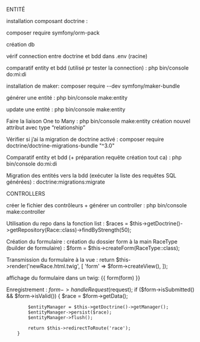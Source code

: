 ENTITÉ

installation composant doctrine :

composer require symfony/orm-pack

création db

vérif connection entre doctrine et bdd dans .env (racine)

comparatif entity et bdd (utilisé pr tester la connection) : php bin/console do:mi:di

installation de maker: composer require --dev symfony/maker-bundle

générer une entité : php bin/console make:entity

update une entité : php bin/console make:entity

Faire la liaison One to Many : php bin/console make:entity
création nouvel attribut avec type “relationship”

Vérifier si j’ai la migration de doctrine activé : composer require doctrine/doctrine-migrations-bundle "^3.0"

Comparatif entity et bdd (+ préparation requête création tout ca) : php bin/console do:mi:di

Migration des entités vers la bdd (exécuter la liste des requêtes SQL générées) : doctrine:migrations:migrate




CONTROLLERS

créer le fichier des contrôleurs + générer un controller : php bin/console make:controller

Utilisation du repo dans la fonction list : 
        $races = $this->getDoctrine()->getRepository(Race::class)->findByStrength(50);


Création du formulaire :
création du dossier form à la main
RaceType (builder de formulaire) : 
$form = $this->createForm(RaceType::class);

Transmission du formulaire à la vue : 
        return $this->render('newRace.html.twig', [
            'form' => $form->createView(),
        ]);


affichage du formulaire dans un twig: 
{{ form(form) }}

Enregistrement : 
        $form->handleRequest($request);
        if ($form->isSubmitted() && $form->isValid()) {
            $race = $form->getData();
 
            $entityManager = $this->getDoctrine()->getManager();
            $entityManager->persist($race);
            $entityManager->flush();
 
            return $this->redirectToRoute('race');
        }
